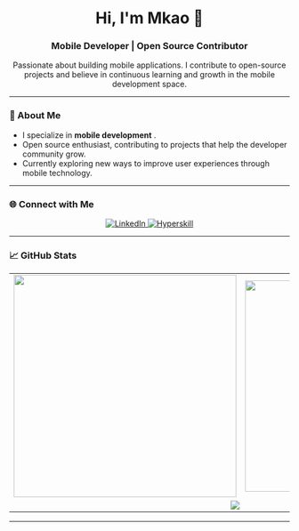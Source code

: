 <h1 align="center">Hi, I'm Mkao 👋</h1>

<h3 align="center">Mobile Developer | Open Source Contributor</h3>

<p align="center">
  Passionate about building mobile applications. I contribute to open-source projects and believe in continuous learning and growth in the mobile development space.
</p>

---

### 🚀 About Me

- I specialize in **mobile development** .
- Open source enthusiast, contributing to projects that help the developer community grow.
- Currently exploring new ways to improve user experiences through mobile technology.

---

### 🌐 Connect with Me

<p align="center">
  <a href="https://www.linkedin.com/in/mkao" target="_blank">
    <img alt="LinkedIn" src="https://img.shields.io/badge/LinkedIn-%230077B5.svg?&style=for-the-badge&logo=linkedin&logoColor=white" />
  </a>
  <a href="https://hyperskill.org/profile/321147404" target="_blank">
    <img alt="Hyperskill" src="https://img.shields.io/badge/Kotlin-0095D5?&style=for-the-badge&logo=kotlin&logoColor=white" />
  </a>
</p>

---

### 📈 GitHub Stats

<div align="center">
  <table>
    <tr>
      <td>
        <img width="400px" src="https://github-readme-stats.vercel.app/api?username=Mkaomwakuni&count_private=true&show_icons=true&theme=dark&layout=compact" />
      </td>
      <td>
        <img width="380px" src="https://github-readme-stats.vercel.app/api/top-langs/?username=Mkaomwakuni&hide=html&layout=compact&theme=dark" />
      </td>      
    </tr>
    <tr>
      <td colspan="2" align="center">
        <img src="https://github-profile-summary-cards.vercel.app/api/cards/profile-details?username=Mkaomwakuni&theme=transparent" />
      </td>
    </tr>
  </table>
</div>

---

